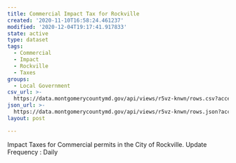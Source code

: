 ```yaml
---
title: Commercial Impact Tax for Rockville
created: '2020-11-10T16:58:24.461237'
modified: '2020-12-04T19:17:41.917833'
state: active
type: dataset
tags:
  - Commercial
  - Impact
  - Rockville
  - Taxes
groups:
  - Local Government
csv_url: >-
  https://data.montgomerycountymd.gov/api/views/r5vz-knwn/rows.csv?accessType=DOWNLOAD
json_url: >-
  https://data.montgomerycountymd.gov/api/views/r5vz-knwn/rows.json?accessType=DOWNLOAD
layout: post

---
```

Impact Taxes for Commercial permits in the City of Rockville. Update Frequency : Daily
